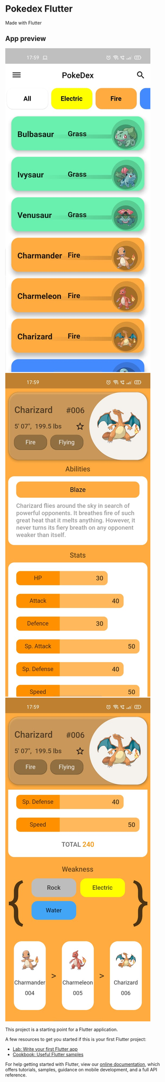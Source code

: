 # Pokedex Flutter

Made with Flutter

## App preview

![Home](screenshots/Home.jpg "Home")
![PokeInfo](screenshots/pokemon.jpg "PokeInfo")
![PokeInfo2](screenshots/pokemon2.jpg "PokeInfo2")

This project is a starting point for a Flutter application.

A few resources to get you started if this is your first Flutter project:

- [Lab: Write your first Flutter app](https://flutter.dev/docs/get-started/codelab)
- [Cookbook: Useful Flutter samples](https://flutter.dev/docs/cookbook)

For help getting started with Flutter, view our
[online documentation](https://flutter.dev/docs), which offers tutorials,
samples, guidance on mobile development, and a full API reference.
